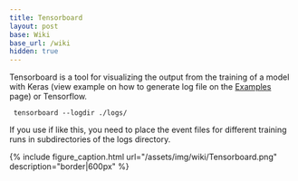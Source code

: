 ```yaml
---
title: Tensorboard
layout: post
base: Wiki
base_url: /wiki
hidden: true
---
```



Tensorboard is a tool for visualizing the output from the training of a model with Keras (view example on how to generate log file on the [Examples](/Examples "wikilink") page) or Tensorflow.

` tensorboard --logdir ./logs/`

If you use if like this, you need to place the event files for different training runs in subdirectories of the logs directory.

{% include figure_caption.html url="/assets/img/wiki/Tensorboard.png" description="border|600px" %}
